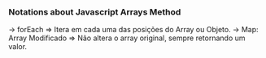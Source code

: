 ### Notations about Javascript Arrays Method

-> forEach => Itera em cada uma das posições do Array ou Objeto.
-> Map: Array Modificado => Não altera o array original, sempre retornando um valor.